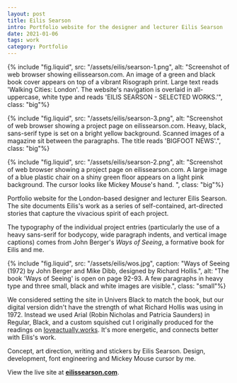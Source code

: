 ```yaml
---
layout: post
title: Eilis Searson
intro: Portfolio website for the designer and lecturer Eilis Searson
date: 2021-01-06
tags: work
category: Portfolio
---
```


{% include "fig.liquid", src: "/assets/eilis/searson-1.png", alt: "Screenshot of web browser showing eilissearson.com. An image of a green and black book cover appears on top of a vibrant Risograph print. Large text reads 'Walking Cities: London'. The website's navigation is overlaid in all-uppercase, white type and reads 'EILIS SEARSON - SELECTED WORKS.'", class: "big"%}

{% include "fig.liquid", src: "/assets/eilis/searson-3.png", alt: "Screenshot of web browser showing a project page  on eilissearson.com. Heavy, black, sans-serif type is set on a bright yellow background. Scanned images of a magazine sit between the paragraphs. The title reads 'BIGFOOT NEWS'.", class: "big"%}

{% include "fig.liquid", src: "/assets/eilis/searson-2.png", alt: "Screenshot of web browser showing a project page on eilissearson.com. A large image of a blue plastic chair on a shiny green floor appears on a light pink background. The cursor looks like  Mickey Mouse's hand. ", class: "big"%}

Portfolio website for the London-based designer and lecturer Eilis Searson. The site documents Eilis's work as a series of self-contained, art-directed stories that capture the vivacious spirit of each project.

The typography of the individual project entries (particularly the use of a heavy sans-serif for bodycopy, wide paragraph indents, and vertical image captions) comes from John Berger's *Ways of Seeing*, a formative book for Eilis and me.

{% include "fig.liquid", src: "/assets/eilis/wos.jpg", caption: "Ways of Seeing (1972) by John Berger and Mike Dibb, designed by Richard Hollis.", alt: "The book 'Ways of Seeing' is open on page 92-93. A few paragraphs in heavy type and three small, black and white images are visible.", class: "small"%}

We considered setting the site in Univers Black to match the book, but our digital version didn't have the strength of what Richard Hollis was using in 1972. Instead we used Arial (Robin Nicholas and Patricia Saunders) in Regular, Black, and a custom squished cut I originally produced for the readings on [loveactually.works](/work/love-actually/). It's more energetic, and connects better with Eilis's work.

Concept, art direction, writing and stickers by Eilis Searson. Design, development, font engineering and Mickey Mouse cursor by me.

View the live site at **[eilissearson.com](http://eilissearson.com/)**.